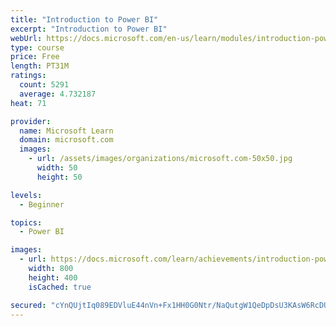 ```yaml
---
title: "Introduction to Power BI"
excerpt: "Introduction to Power BI"
webUrl: https://docs.microsoft.com/en-us/learn/modules/introduction-power-bi/
type: course
price: Free
length: PT31M
ratings:
  count: 5291
  average: 4.732187
heat: 71

provider:
  name: Microsoft Learn
  domain: microsoft.com
  images:
    - url: /assets/images/organizations/microsoft.com-50x50.jpg
      width: 50
      height: 50

levels:
  - Beginner

topics:
  - Power BI

images:
  - url: https://docs.microsoft.com/learn/achievements/introduction-power-bi-social.png
    width: 800
    height: 400
    isCached: true

secured: "cYnQUjtIq089EDVluE44nVn+Fx1HH0G0Ntr/NaQutgW1QeDpDsU3KAsW6RcDUgjMdfIpBwAsD6UaWaAiJVvy35AtQW6VEleRcU4S6gd6gNyln6bF0aQ651I5+MT2igYMEXB3YeVpnw5g4ca3gFswaqNRDuCnaSiHfpO1Z/BTYr0zp15DOnKLo99LXzMI2BYPYMJLeXCOiR2Tkoqng8ka7olEuAdmZqSuyYA41XSNKLCtBuw208j4RWBZH11g7uKWnY1hsfm8ywMR2KxXgyrmX3uOY1PeX3rs92/hQnj9n3Vr6+8/Z0BG0u/UbxinpY7p9AX2YYd87rwkoYPxhhgKl893HGeVGlyx2HmkTnQCp8OtFgLJuKaZWyEwPDrJ4iIuom4nSAnsWB9NqT4jGDSDp0iw5JF60bvC9SuM/n5nCR4=;JwM6Vp4YhWuKep9Yb0GEmw=="
---
```


